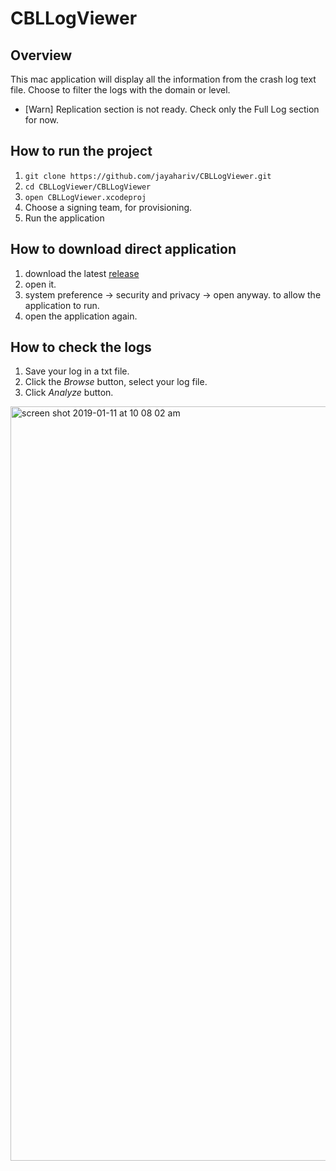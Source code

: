 # CBLLogViewer
## Overview 
This mac application will display all the information from the crash log text file. Choose to filter the logs with the domain or level. 

- [Warn] Replication section is not ready. Check only the Full Log section for now.

## How to run the project
1. `git clone https://github.com/jayahariv/CBLLogViewer.git`
2. `cd CBLLogViewer/CBLLogViewer`
3. `open CBLLogViewer.xcodeproj`
4. Choose a signing team, for provisioning.
5. Run the application

## How to download direct application
1. download the latest [release](https://github.com/jayahariv/CBLLogViewer/releases)
2. open it. 
3. system preference -> security and privacy -> open anyway. to allow the application to run. 
4. open the application again. 


## How to check the logs
1. Save your log in a txt file. 
2. Click the _Browse_ button, select your log file. 
3. Click _Analyze_ button. 


<img width="1207" alt="screen shot 2019-01-11 at 10 08 02 am" src="https://user-images.githubusercontent.com/10448770/51051520-d8e2f980-1588-11e9-9202-89e13c3b609b.png">
